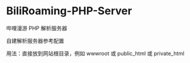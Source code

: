 # BiliRoaming-PHP-Server
哔哩漫游 PHP 解析服务器


自建解析服务器参考配置


用法：直接放到网站根目录，例如 wwwroot 或 public_html 或 private_html
